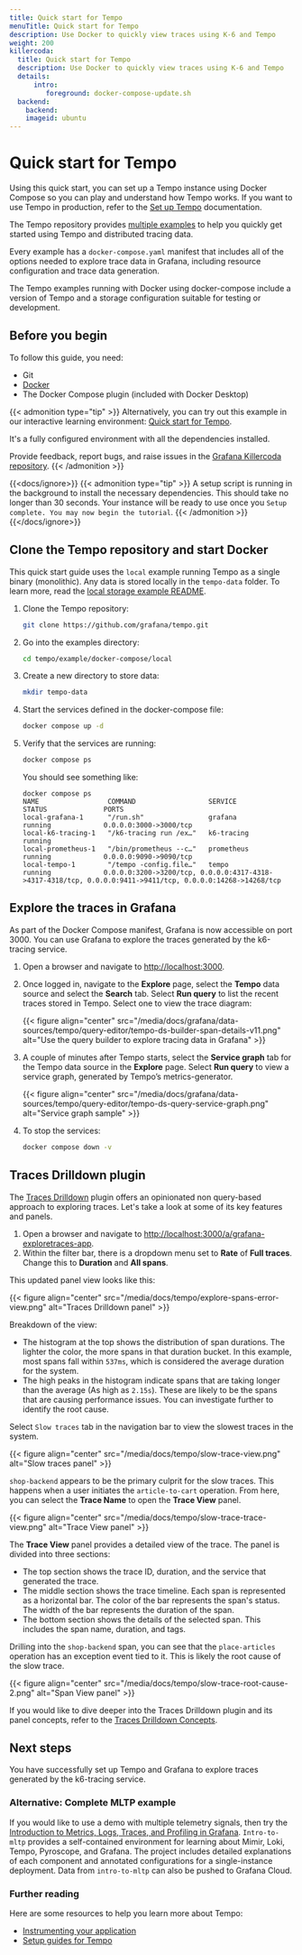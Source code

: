 ```yaml
---
title: Quick start for Tempo
menuTitle: Quick start for Tempo
description: Use Docker to quickly view traces using K-6 and Tempo
weight: 200
killercoda:
  title: Quick start for Tempo
  description: Use Docker to quickly view traces using K-6 and Tempo
  details:
      intro:
         foreground: docker-compose-update.sh
  backend:
    backend:
    imageid: ubuntu
---
```

<!-- Page is excluded from mounting in GET docs. Refer to params.yaml in the website repo. -->

<!-- INTERACTIVE page intro.md START -->

# Quick start for Tempo

Using this quick start, you can set up a Tempo instance using Docker Compose so you can play and understand how Tempo works.
If you want to use Tempo in production, refer to the [Set up Tempo]() documentation.

The Tempo repository provides [multiple examples](https://github.com/grafana/tempo/tree/main/example/docker-compose) to help you quickly get started using Tempo and distributed tracing data.

Every example has a `docker-compose.yaml` manifest that includes all of the options needed to explore trace data in Grafana, including resource configuration and trace data generation.

The Tempo examples running with Docker using docker-compose include a version of Tempo and a storage configuration suitable for testing or development.


<!-- INTERACTIVE ignore START -->

## Before you begin

To follow this guide, you need:

- Git
- [Docker](https://docs.docker.com/compose/install/)
- The Docker Compose plugin (included with Docker Desktop)

{{< admonition type="tip" >}}
Alternatively, you can try out this example in our interactive learning environment: [Quick start for Tempo](https://killercoda.com/grafana-labs/course/tempo/quick-start).

It's a fully configured environment with all the dependencies installed.

Provide feedback, report bugs, and raise issues in the [Grafana Killercoda repository](https://github.com/grafana/killercoda).
{{< /admonition >}}

<!-- INTERACTIVE ignore END -->

{{<docs/ignore>}}
{{< admonition type="tip" >}}
A setup script is running in the background to install the necessary dependencies. This should take no longer than 30 seconds. Your instance will be ready to use once you `Setup complete. You may now begin the tutorial`.
{{< /admonition >}}
{{</docs/ignore>}}

<!-- INTERACTIVE page intro.md END -->

<!-- INTERACTIVE page step1.md START -->

## Clone the Tempo repository and start Docker

This quick start guide uses the `local` example running Tempo as a single binary (monolithic). Any data is stored locally in the `tempo-data` folder.
To learn more, read the [local storage example README](https://github.com/grafana/tempo/blob/main/example/docker-compose/local).

1. Clone the Tempo repository:
   ```bash
   git clone https://github.com/grafana/tempo.git
   ```

1. Go into the examples directory:
   ```bash
   cd tempo/example/docker-compose/local
   ```

1. Create a new directory to store data:
   ```bash
   mkdir tempo-data
   ```

1. Start the services defined in the docker-compose file:
   ```bash
   docker compose up -d
   ```

1. Verify that the services are running:
   ```bash
   docker compose ps
   ```

   You should see something like:
   ```console
   docker compose ps
   NAME                 COMMAND                  SERVICE             STATUS              PORTS
   local-grafana-1      "/run.sh"                grafana             running             0.0.0.0:3000->3000/tcp
   local-k6-tracing-1   "/k6-tracing run /ex…"   k6-tracing          running
   local-prometheus-1   "/bin/prometheus --c…"   prometheus          running             0.0.0.0:9090->9090/tcp
   local-tempo-1        "/tempo -config.file…"   tempo               running             0.0.0.0:3200->3200/tcp, 0.0.0.0:4317-4318->4317-4318/tcp, 0.0.0.0:9411->9411/tcp, 0.0.0.0:14268->14268/tcp
   ```

<!-- INTERACTIVE page step1.md END -->

<!-- INTERACTIVE page step2.md START -->

## Explore the traces in Grafana

As part of the Docker Compose manifest, Grafana is now accessible on port 3000.
You can use Grafana to explore the traces generated by the k6-tracing service.

1. Open a browser and navigate to [http://localhost:3000](http://localhost:3000).

1. Once logged in, navigate to the **Explore** page, select the **Tempo** data source and select the **Search** tab. Select **Run query** to list the recent traces stored in Tempo. Select one to view the trace diagram:

   {{< figure align="center" src="/media/docs/grafana/data-sources/tempo/query-editor/tempo-ds-builder-span-details-v11.png" alt="Use the query builder to explore tracing data in Grafana" >}}


1. A couple of minutes after Tempo starts, select the **Service graph** tab for the Tempo data source in the **Explore** page. Select **Run query** to view a service graph, generated by Tempo’s metrics-generator.

   {{< figure align="center" src="/media/docs/grafana/data-sources/tempo/query-editor/tempo-ds-query-service-graph.png" alt="Service graph sample" >}}

1. To stop the services:
    ```bash
    docker compose down -v
    ```

<!-- INTERACTIVE page step2.md END -->

<!-- INTERACTIVE page step3.md START -->

## Traces Drilldown plugin

 The [Traces Drilldown](https://grafana.com/docs/grafana/latest/explore/simplified-exploration/traces/) plugin offers an opinionated non query-based approach to exploring traces. Let's take a look at some of its key features and panels.

1. Open a browser and navigate to [http://localhost:3000/a/grafana-exploretraces-app](http://localhost:3000/a/grafana-exploretraces-app).
2. Within the filter bar, there is a dropdown menu set to **Rate** of **Full traces**. Change this to **Duration** and **All spans**.

This updated panel view looks like this:

{{< figure align="center" src="/media/docs/tempo/explore-spans-error-view.png" alt="Traces Drilldown panel" >}}

Breakdown of the view:
* The histogram at the top shows the distribution of span durations. The lighter the color, the more spans in that duration bucket. In this example, most spans fall within `537ms`, which is considered the average duration for the system.
* The high peaks in the histogram indicate spans that are taking longer than the average (As high as `2.15s`). These are likely to be the spans that are causing performance issues. You can investigate further to identify the root cause.

Select `Slow traces` tab in the navigation bar to view the slowest traces in the system.

{{< figure align="center" src="/media/docs/tempo/slow-trace-view.png" alt="Slow traces panel" >}}

`shop-backend` appears to be the primary culprit for the slow traces. This happens when a user initiates the `article-to-cart` operation. From here, you can select the **Trace Name** to open the **Trace View** panel.

{{< figure align="center" src="/media/docs/tempo/slow-trace-trace-view.png" alt="Trace View panel" >}}

The **Trace View** panel provides a detailed view of the trace. The panel is divided into three sections:
* The top section shows the trace ID, duration, and the service that generated the trace.
* The middle section shows the trace timeline. Each span is represented as a horizontal bar. The color of the bar represents the span's status. The width of the bar represents the duration of the span.
* The bottom section shows the details of the selected span. This includes the span name, duration, and tags.

Drilling into the `shop-backend` span, you can see that the `place-articles` operation has an exception event tied to it. This is likely the root cause of the slow trace.

{{< figure align="center" src="/media/docs/tempo/slow-trace-root-cause-2.png" alt="Span View panel" >}}

If you would like to dive deeper into the Traces Drilldown plugin and its panel concepts, refer to the [Traces Drilldown Concepts](https://grafana.com/docs/grafana/latest/explore/simplified-exploration/traces/concepts/).

<!-- INTERACTIVE page step3.md END -->

<!-- INTERACTIVE page finish.md START -->

## Next steps

You have successfully set up Tempo and Grafana to explore traces generated by the k6-tracing service.

### Alternative: Complete MLTP example

If you would like to use a demo with multiple telemetry signals, then try the [Introduction to Metrics, Logs, Traces, and Profiling in Grafana](https://github.com/grafana/intro-to-mlt).
`Intro-to-mltp` provides a self-contained environment for learning about Mimir, Loki, Tempo, Pyroscope, and Grafana.
The project includes detailed explanations of each component and annotated configurations for a single-instance deployment.
Data from `intro-to-mltp` can also be pushed to Grafana Cloud.

### Further reading
Here are some resources to help you learn more about Tempo:
* [Instrumenting your application](https://grafana.com/docs/tempo/<TEMPO_VERSION>/getting-started/instrumentation/)
* [Setup guides for Tempo](https://grafana.com/docs/tempo/<TEMPO_VERSION>/setup/)


<!-- INTERACTIVE page finish.md END -->

<!-- INTERACTIVE page START -->
